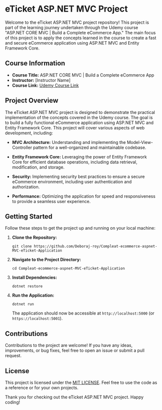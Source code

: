 # eTicket ASP.NET MVC Project

Welcome to the eTicket ASP.NET MVC project repository! This project is part of the learning journey undertaken through the Udemy course "ASP.NET CORE MVC | Build a Complete eCommerce App." The main focus of this project is to apply the concepts learned in the course to create a fast and secure eCommerce application using ASP.NET MVC and Entity Framework Core.

## Course Information

- **Course Title:** ASP.NET CORE MVC | Build a Complete eCommerce App
- **Instructor:** [Instructor Name]
- **Course Link:** [Udemy Course Link](https://www.udemy.com/course/complete-ecommerce-aspnet-mvc-application/)

## Project Overview

The eTicket ASP.NET MVC project is designed to demonstrate the practical implementation of the concepts covered in the Udemy course. The goal is to build a fully functional eCommerce application using ASP.NET MVC and Entity Framework Core. This project will cover various aspects of web development, including:

- **MVC Architecture:** Understanding and implementing the Model-View-Controller pattern for a well-organized and maintainable codebase.
  
- **Entity Framework Core:** Leveraging the power of Entity Framework Core for efficient database operations, including data retrieval, modification, and storage.

- **Security:** Implementing security best practices to ensure a secure eCommerce environment, including user authentication and authorization.

- **Performance:** Optimizing the application for speed and responsiveness to provide a seamless user experience.

## Getting Started

Follow these steps to get the project up and running on your local machine:

1. **Clone the Repository:**
   ```
   git clone https://github.com/Deboraj-roy/Compleat-ecommerce-aspnet-MVC-eTicket-Application
   ```

2. **Navigate to the Project Directory:**
   ```
   cd Compleat-ecommerce-aspnet-MVC-eTicket-Application
   ```

3. **Install Dependencies:**
   ```
   dotnet restore
   ```

4. **Run the Application:**
   ```
   dotnet run
   ```

   The application should now be accessible at `http://localhost:5000` (or `https://localhost:5001`).

## Contributions

Contributions to the project are welcome! If you have any ideas, improvements, or bug fixes, feel free to open an issue or submit a pull request.

## License

This project is licensed under the [MIT LICENSE](LICENSE.txt). Feel free to use the code as a reference or for your own projects.

Thank you for checking out the eTicket ASP.NET MVC project. Happy coding!
